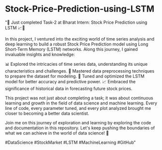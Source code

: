 # Stock-Price-Prediction-using-LSTM
"🚀 Just completed Task-2 at Bharat Intern: Stock Price Prediction using LSTM 📈🔮

In this project, I ventured into the exciting world of time series analysis and deep learning to build a robust Stock Price Prediction model using Long Short-Term Memory (LSTM) networks. Along this journey, I gained invaluable insights and knowledge:

📊 Explored the intricacies of time series data, understanding its unique characteristics and challenges.
🧹 Mastered data preprocessing techniques to prepare the dataset for modeling.
🧠 Tuned and optimized the LSTM model for better accuracy and predictive power.
📈 Embraced the significance of historical data in forecasting future stock prices.

This project was not just about completing a task; it was about continuous learning and growth in the field of data science and machine learning. Every line of code, every parameter tuned, and every plot analyzed brought me closer to becoming a better data scientist.

Join me on this journey of exploration and learning by exploring the code and documentation in this repository. Let's keep pushing the boundaries of what we can achieve in the world of data science! 🌟

#DataScience #StockMarket #LSTM #MachineLearning #GitHub"
